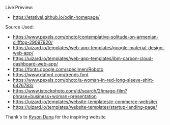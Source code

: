 Live Preview:

- https://etativel.github.io/odin-homepage/

Source Used:

- https://www.pexels.com/photo/contemplative-solitude-on-armenian-clifftop-29097920/
- https://uizard.io/templates/web-app-templates/google-material-design-web-app/
- https://uizard.io/templates/web-app-templates/ibm-carbon-cloud-dashboard-web-app/
- https://fonts.google.com/specimen/Roboto
- https://www.dafont.com/trends.font
- https://www.pexels.com/photo/a-woman-in-red-long-sleeve-shirt-6476783/
- https://www.istockphoto.com/id/search/2/image-film?phrase=business+woman+presentation
- https://uizard.io/templates/website-templates/e-commerce-website/
- https://uizard.io/templates/website-templates/startup-landing-page/

Thank's to [Kyson Dana](https://www.kysondana.com/) for the inspiring website
